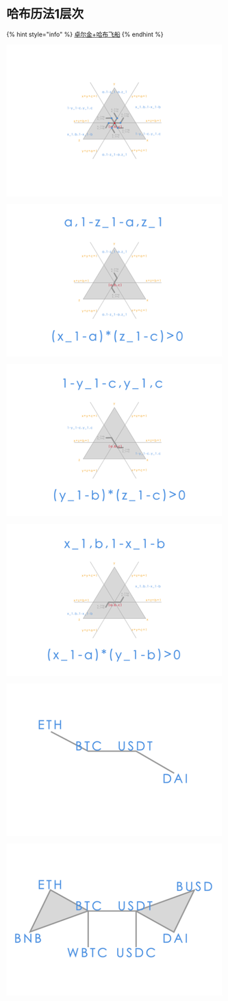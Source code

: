 # 哈布历法1层次

{% hint style="info" %}
[卓尔金+哈布飞船](https://share.weiyun.com/O2bZwwMx)
{% endhint %}

![](../../../../.gitbook/assets/hb1.png)

![](../../../../.gitbook/assets/hb2.png)

![](../../../../.gitbook/assets/hb3.png)

![](../../../../.gitbook/assets/hb4.png)

![](../../../../.gitbook/assets/st1.png)

![](../../../../.gitbook/assets/st2.png)

